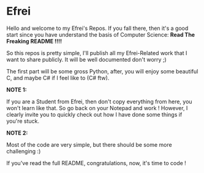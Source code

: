 # Efrei
Hello and welcome to my Efrei's Repos. If you fall there, then it's a good start since you have understand the basis of Computer Science: **Read The Freaking README !!!!**

So this repos is pretty simple, I'll publish all my Efrei-Related work that I want to share publicly. It will be well documented don't worry ;)

The first part will be some gross Python, after, you will enjoy some beautiful C, and maybe C# if I feel like to (C# ftw).

**NOTE 1:**

If you are a Student from Efrei, then don't copy everything from here, you won't learn like that. So go back on your Notepad and work ! However, I clearly invite you to quickly check out how I have done some things if you're stuck. 

**NOTE 2:**

Most of the code are very simple, but there should be some more challenging :)


If you've read the full README, congratulations, now, it's time to code !
